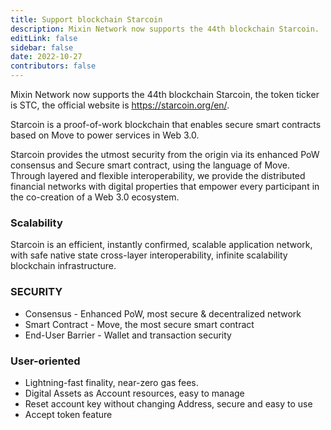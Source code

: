 ```yaml
---
title: Support blockchain Starcoin
description: Mixin Network now supports the 44th blockchain Starcoin.
editLink: false
sidebar: false
date: 2022-10-27
contributors: false
---
```


Mixin Network now supports the 44th blockchain Starcoin, the token ticker is STC, the official website is https://starcoin.org/en/.

Starcoin is a proof-of-work blockchain that enables secure smart contracts based on Move to power services in Web 3.0.

Starcoin provides the utmost security from the origin via its enhanced PoW consensus and Secure smart contract, using the language of Move. Through layered and flexible interoperability, we provide the distributed financial networks with digital properties that empower every participant in the co-creation of a Web 3.0 ecosystem.

### Scalability

Starcoin is an efficient, instantly confirmed, scalable application network, with safe native state cross-layer interoperability, infinite scalability blockchain infrastructure.

### SECURITY

- Consensus - Enhanced PoW, most secure & decentralized network
- Smart Contract - Move, the most secure smart contract
- End-User Barrier - Wallet and transaction security

### User-oriented

- Lightning-fast finality, near-zero gas fees.
- Digital Assets as Account resources, easy to manage
- Reset account key without changing Address, secure and easy to use
- Accept token feature